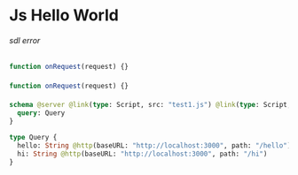 # Js Hello World

###### sdl error

####

```js @file:test1.js
function onRequest(request) {}
```

####

```js @file:test2.js
function onRequest(request) {}
```

####

```graphql @server
schema @server @link(type: Script, src: "test1.js") @link(type: Script, src: "test2.js") {
  query: Query
}

type Query {
  hello: String @http(baseURL: "http://localhost:3000", path: "/hello")
  hi: String @http(baseURL: "http://localhost:3000", path: "/hi")
}
```
